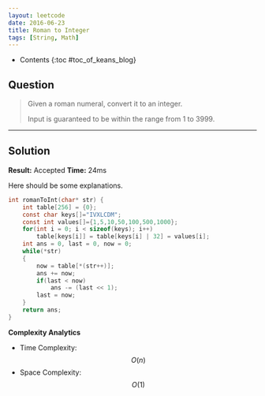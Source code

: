 ```yaml
---
layout: leetcode
date: 2016-06-23
title: Roman to Integer
tags: [String, Math]
---
```


* Contents
{:toc #toc_of_keans_blog}

## Question

> Given a roman numeral, convert it to an integer.
>
> Input is guaranteed to be within the range from 1 to 3999.
>   

***

## Solution

**Result:** Accepted **Time:** 24ms

Here should be some explanations.

```c
int romanToInt(char* str) {
    int table[256] = {0};
    const char keys[]="IVXLCDM";
    const int values[]={1,5,10,50,100,500,1000};
    for(int i = 0; i < sizeof(keys); i++)
        table[keys[i]] = table[keys[i] | 32] = values[i];
    int ans = 0, last = 0, now = 0;
    while(*str)
    {
        now = table[*(str++)];
        ans += now;
        if(last < now)
            ans -= (last << 1);
        last = now;
    }
    return ans;
}
```

**Complexity Analytics**

- Time Complexity: $$O(n)$$
- Space Complexity: $$O(1)$$

